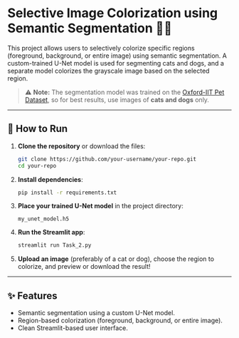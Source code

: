 # Selective Image Colorization using Semantic Segmentation 🎨🐾

This project allows users to selectively colorize specific regions (foreground, background, or entire image) using semantic segmentation. A custom-trained U-Net model is used for segmenting cats and dogs, and a separate model colorizes the grayscale image based on the selected region.

> ⚠️ **Note:** The segmentation model was trained on the [Oxford-IIT Pet Dataset](https://www.robots.ox.ac.uk/~vgg/data/pets/), so for best results, use images of **cats and dogs** only.

---

## 🚀 How to Run

1. **Clone the repository** or download the files:
    ```bash
    git clone https://github.com/your-username/your-repo.git
    cd your-repo
    ```

2. **Install dependencies**:
    ```bash
    pip install -r requirements.txt
    ```

3. **Place your trained U-Net model** in the project directory:
    ```
    my_unet_model.h5
    ```

4. **Run the Streamlit app**:
    ```bash
    streamlit run Task_2.py
    ```

5. **Upload an image** (preferably of a cat or dog), choose the region to colorize, and preview or download the result!

---

## ✨ Features

- Semantic segmentation using a custom U-Net model.
- Region-based colorization (foreground, background, or entire image).
- Clean Streamlit-based user interface.
